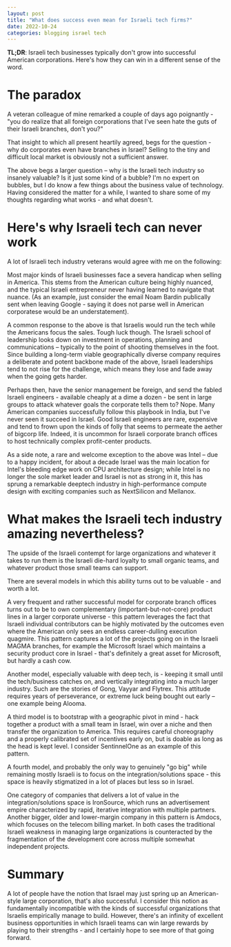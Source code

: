 ```yaml
---
layout: post
title: "What does success even mean for Israeli tech firms?"
date: 2022-10-24
categories: blogging israel tech
---
```

**TL;DR**: Israeli tech businesses typically don't grow into successful American corporations. Here's how they can win in a different sense of the word.

# The paradox
A veteran colleague of mine remarked a couple of days ago poignantly - "you do realize that all foreign corporations that I've seen hate the guts of their Israeli branches, don't you?"

That insight to which all present heartily agreed, begs for the question - why do corporates even have branches in Israel? Selling to the tiny and difficult local market is obviously not a sufficient answer.

The above begs a larger question – why is the Israeli tech industry so insanely valuable? Is it just some kind of a bubble? I'm no expert on bubbles, but I do know a few things about the business value of technology. Having considered the matter for a while, I wanted to share some of my thoughts regarding what works - and what doesn't.

# Here's why Israeli tech can never work
A lot of Israeli tech industry veterans would agree with me on the following:

Most major kinds of Israeli businesses face a severa handicap when selling in America. This stems from the American culture being highly nuanced, and the typical Israeli entrepreneur never having learned to navigate that nuance. (As an example, just consider the email Noam Bardin publically sent when leaving Google - saying it does not parse well in American corporatese would be an understatement).

A common response to the above is that Israelis would run the tech while the Americans focus the sales. Tough luck though. The Israeli school of leadership looks down on investment in operations, planning and communications – typically to the point of shooting themselves in the foot. Since building a long-term viable geographically diverse company requires a deliberate and potent backbone made of the above, Israeli leaderships tend to not rise for the challenge, which means they lose and fade away when the going gets harder.

Perhaps then, have the senior management be foreign, and send the fabled Israeli engineers - available cheaply at a dime a dozen - be sent in large groups to attack whatever goals the corporate tells them to? Nope. Many American companies successfully follow this playbook in India, but I've never seen it succeed in Israel. Good Israeli engineers are rare, expensive and tend to frown upon the kinds of folly that seems to permeate the aether of bigcorp life. Indeed, it is uncommon for Israeli corporate branch offices to host technically complex profit-center products. 

As a side note, a rare and welcome exception to the above was Intel – due to a happy incident, for about a decade Israel was the main location for Intel's bleeding edge work on CPU architecture design; while Intel is no longer the sole market leader and Israel is not as strong in it, this has sprung a remarkable deeptech industry in high-performance compute design with exciting companies such as NextSilicon and Mellanox.

# What makes the Israeli tech industry amazing nevertheless?
The upside of the Israeli contempt for large organizations and whatever it takes to run them is the Israeli die-hard loyalty to small organic teams, and whatever product those small teams can support.

There are several models in which this ability turns out to be valuable - and worth a lot.

A very frequent and rather successful model for corporate branch offices turns out to be to own complementary (important-but-not-core) product lines in a larger corporate universe - this pattern leverages the fact that Israeli individual contributors can be highly motivated by the outcomes even where the American only sees an endless career-dulling execution quagmire. This pattern captures a lot of the projects going on in the Israeli MAGMA branches, for example the Microsoft Israel which maintains a security product core in Israel - that's definitely a great asset for Microsoft, but hardly a cash cow.

Another model, especially valuable with deep tech, is - keeping it small until the tech/business catches on, and vertically integrating into a much larger industry. Such are the stories of Gong, Vayyar and Flytrex. This attitude requires years of perseverance, or extreme luck being bought out early – one example being Alooma.

A third model is to bootstrap with a geographic pivot in mind - hack together a product with a small team in Israel, win over a niche and then transfer the organization to America. This requires careful choreography and a properly calibrated set of incentives early on, but is doable as long as the head is kept level. I consider SentinnelOne as an example of this pattern.

A fourth model, and probably the only way to genuinely "go big" while remaining mostly Israeli is to focus on the integration/solutions space - this space is heavily stigmatized in a lot of places but less so in Israel.

One category of companies that delivers a lot of value in the integration/solutions space is IronSource, which runs an advertisement empire characterized by rapid, iterative integration with multiple partners. Another bigger, older and lower-margin company in this pattern is Amdocs, which focuses on the telecom billing market. In both cases the traditional Israeli weakness in managing large organizations is counteracted by the fragmentation of the development core across multiple somewhat independent projects.

# Summary
A lot of people have the notion that Israel may just spring up an American-style large corporation, that's also successful. I consider this notion as fundamentally incompatible with the kinds of successful organizations that Israelis empirically manage to build. However, there's an infinity of excellent business opportunities in which Israeli teams can win large rewards by playing to their strengths - and I certainly hope to see more of that going forward.
